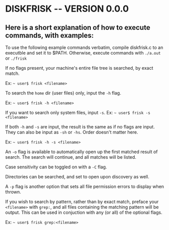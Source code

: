 # DISKFRISK -- VERSION 0.0.0

## Here is a short explanation of how to execute commands, with examples:

To use the following example commands verbatim, compile diskfrisk.c to an 
executble and set it to $PATH.  Otherwise, execute commands with `./a.out` 
or `./frisk`

If no flags present, your machine's entire file tree is searched, by
exact match.

Ex: `~ user$ frisk <filename>`

To search the `home` dir (user files) only, input the `-h` flag.

Ex: `~ user$ frisk -h <filename>`

If you want to search only system files, input `-s`.
Ex: `~ user$ frisk -s <filename>`

If both `-h` and `-s` are input, the result is the same as if no 
flags are input. They can also be input as `-sh` or `-hs`. Order
doesn't matter here.

Ex: `~ user$ frisk -h -s <filename>`

An `-o` flag is available to automatically open up the first matched 
result of search.  The search will continue, and all matches will be
listed.

Case sensitivity can be toggled on with a `-C` flag.  

Directories can be searched, and set to open upon discovery as well.

A `-p` flag is another option that sets all file permission errors to
display when thrown.

If you wish to search by pattern, rather than by exact match, preface
your `<filename>` with `grep:`, and all files containing the matching
pattern will be output. This can be used in conjuction with any (or all)
of the optional flags.

Ex: `~ user$ frisk grep:<filename>`
